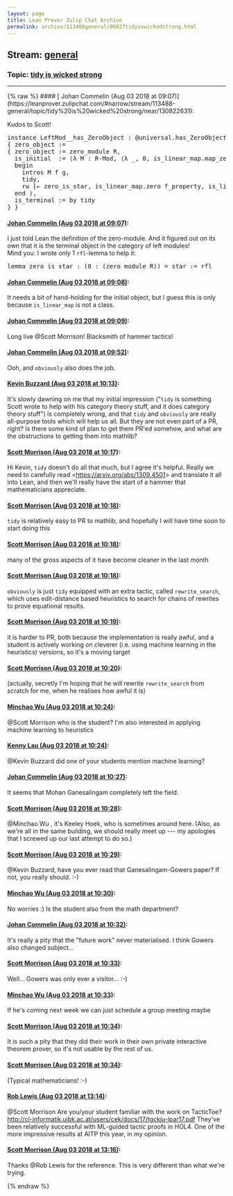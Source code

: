 ```yaml
---
layout: page
title: Lean Prover Zulip Chat Archive 
permalink: archive/113488general/06827tidyiswickedstrong.html
---
```


## Stream: [general](https://leanprover-community.github.io/archive/113488general/index.html)
### Topic: [tidy is wicked strong](https://leanprover-community.github.io/archive/113488general/06827tidyiswickedstrong.html)

---

<base href="https://leanprover.zulipchat.com">
{% raw %}
#### [ Johan Commelin (Aug 03 2018 at 09:07)](https://leanprover.zulipchat.com/#narrow/stream/113488-general/topic/tidy%20is%20wicked%20strong/near/130822631):
<p>Kudos to Scott!</p>
<div class="codehilite"><pre><span></span><span class="kn">instance</span> <span class="n">LeftMod__has_ZeroObject</span> <span class="o">:</span> <span class="bp">@</span><span class="n">universal</span><span class="bp">.</span><span class="n">has_ZeroObject</span> <span class="o">(</span><span class="n">R</span><span class="bp">-</span><span class="n">Mod</span><span class="o">)</span> <span class="n">LeftMod_</span><span class="bp">.</span><span class="n">foo</span> <span class="o">:=</span>
<span class="o">{</span> <span class="n">zero_object</span> <span class="o">:=</span>
<span class="o">{</span> <span class="n">zero_object</span> <span class="o">:=</span> <span class="n">zero_module</span> <span class="n">R</span><span class="o">,</span>
  <span class="n">is_initial</span>  <span class="o">:=</span> <span class="bp">⟨λ</span> <span class="n">M</span> <span class="o">:</span> <span class="n">R</span><span class="bp">-</span><span class="n">Mod</span><span class="o">,</span> <span class="bp">⟨λ</span> <span class="bp">_</span><span class="o">,</span> <span class="mi">0</span><span class="o">,</span> <span class="n">is_linear_map</span><span class="bp">.</span><span class="n">map_zero</span><span class="bp">⟩</span><span class="o">,</span>
  <span class="k">begin</span>
    <span class="n">intros</span> <span class="n">M</span> <span class="n">f</span> <span class="n">g</span><span class="o">,</span>
    <span class="n">tidy</span><span class="o">,</span>
    <span class="n">rw</span> <span class="o">[</span><span class="err">←</span> <span class="n">zero_is_star</span><span class="o">,</span> <span class="n">is_linear_map</span><span class="bp">.</span><span class="n">zero</span> <span class="n">f_property</span><span class="o">,</span> <span class="n">is_linear_map</span><span class="bp">.</span><span class="n">zero</span> <span class="n">g_property</span><span class="o">]</span>
  <span class="kn">end</span> <span class="bp">⟩</span><span class="o">,</span>
  <span class="n">is_terminal</span> <span class="o">:=</span> <span class="k">by</span> <span class="n">tidy</span>
<span class="o">}</span> <span class="o">}</span>
</pre></div>

#### [ Johan Commelin (Aug 03 2018 at 09:07)](https://leanprover.zulipchat.com/#narrow/stream/113488-general/topic/tidy%20is%20wicked%20strong/near/130822638):
<p>I just told Lean the definition of the zero-module. And it figured out on its own that it is the terminal object in the category of left modules!<br>
Mind you: I wrote only 1 <code>rfl</code>-lemma to help it:</p>
<div class="codehilite"><pre><span></span><span class="kn">lemma</span> <span class="n">zero_is_star</span> <span class="o">:</span> <span class="o">(</span><span class="mi">0</span> <span class="o">:</span> <span class="o">(</span><span class="n">zero_module</span> <span class="n">R</span><span class="o">))</span> <span class="bp">=</span> <span class="n">star</span> <span class="o">:=</span> <span class="n">rfl</span>
</pre></div>

#### [ Johan Commelin (Aug 03 2018 at 09:08)](https://leanprover.zulipchat.com/#narrow/stream/113488-general/topic/tidy%20is%20wicked%20strong/near/130822683):
<p>It needs a bit of hand-holding for the initial object, but I guess this is only because <code>is_linear_map</code> is not a class.</p>

#### [ Johan Commelin (Aug 03 2018 at 09:09)](https://leanprover.zulipchat.com/#narrow/stream/113488-general/topic/tidy%20is%20wicked%20strong/near/130822696):
<p>Long live <span class="user-mention" data-user-id="110087">@Scott Morrison</span>! Blacksmith of hammer tactics!</p>

#### [ Johan Commelin (Aug 03 2018 at 09:52)](https://leanprover.zulipchat.com/#narrow/stream/113488-general/topic/tidy%20is%20wicked%20strong/near/130824101):
<p>Ooh, and <code>obviously</code> also does the job.</p>

#### [ Kevin Buzzard (Aug 03 2018 at 10:13)](https://leanprover.zulipchat.com/#narrow/stream/113488-general/topic/tidy%20is%20wicked%20strong/near/130824817):
<p>It's slowly dawning on me that my initial impression ("<code>tidy</code> is something Scott wrote to help with his category theory stuff, and it does category theory stuff") is completely wrong, and that <code>tidy</code> and <code>obviously</code> are really all-purpose tools which will help us all. But they are not even part of a PR, right? Is there some kind of plan to get them PR'ed somehow, and what are the obstructions to getting them into mathlib?</p>

#### [ Scott Morrison (Aug 03 2018 at 10:17)](https://leanprover.zulipchat.com/#narrow/stream/113488-general/topic/tidy%20is%20wicked%20strong/near/130824972):
<p>Hi Kevin, <code>tidy</code> doesn't do all that much, but I agree it's helpful. Really we need to carefully read &lt;<a href="https://arxiv.org/abs/1309.4501" target="_blank" title="https://arxiv.org/abs/1309.4501">https://arxiv.org/abs/1309.4501</a>&gt; and translate it all into Lean, and then we'll really have the start of a hammer that mathematicians appreciate.</p>

#### [ Scott Morrison (Aug 03 2018 at 10:18)](https://leanprover.zulipchat.com/#narrow/stream/113488-general/topic/tidy%20is%20wicked%20strong/near/130825014):
<p><code>tidy</code> is relatively easy to PR to mathlib, and hopefully I will have time soon to start doing this</p>

#### [ Scott Morrison (Aug 03 2018 at 10:18)](https://leanprover.zulipchat.com/#narrow/stream/113488-general/topic/tidy%20is%20wicked%20strong/near/130825017):
<p>many of the gross aspects of it have become cleaner in the last month</p>

#### [ Scott Morrison (Aug 03 2018 at 10:18)](https://leanprover.zulipchat.com/#narrow/stream/113488-general/topic/tidy%20is%20wicked%20strong/near/130825043):
<p><code>obviously</code> is just <code>tidy</code> equipped with an extra tactic, called <code>rewrite_search</code>, which uses edit-distance based heuristics to search for chains of rewrites to prove equational results.</p>

#### [ Scott Morrison (Aug 03 2018 at 10:19)](https://leanprover.zulipchat.com/#narrow/stream/113488-general/topic/tidy%20is%20wicked%20strong/near/130825061):
<p>it is harder to PR, both because the implementation is really awful, and a student is actively working on cleverer (i.e. using machine learning in the heuristics) versions, so it's a moving target</p>

#### [ Scott Morrison (Aug 03 2018 at 10:20)](https://leanprover.zulipchat.com/#narrow/stream/113488-general/topic/tidy%20is%20wicked%20strong/near/130825112):
<p>(actually, secretly I'm hoping that he will rewrite <code>rewrite_search</code> from scratch for me, when he realises how awful it is)</p>

#### [ Minchao Wu (Aug 03 2018 at 10:24)](https://leanprover.zulipchat.com/#narrow/stream/113488-general/topic/tidy%20is%20wicked%20strong/near/130825305):
<p><span class="user-mention" data-user-id="110087">@Scott Morrison</span>  who is the student? I'm also interested in applying machine learning to heuristics</p>

#### [ Kenny Lau (Aug 03 2018 at 10:24)](https://leanprover.zulipchat.com/#narrow/stream/113488-general/topic/tidy%20is%20wicked%20strong/near/130825314):
<p><span class="user-mention" data-user-id="110038">@Kevin Buzzard</span> did one of your students mention machine learning?</p>

#### [ Johan Commelin (Aug 03 2018 at 10:27)](https://leanprover.zulipchat.com/#narrow/stream/113488-general/topic/tidy%20is%20wicked%20strong/near/130825391):
<p>It seems that Mohan Ganesalingam completely left the field.</p>

#### [ Scott Morrison (Aug 03 2018 at 10:28)](https://leanprover.zulipchat.com/#narrow/stream/113488-general/topic/tidy%20is%20wicked%20strong/near/130825447):
<p><span class="user-mention" data-user-id="110187">@Minchao Wu</span> , it's Keeley Hoek, who is sometimes around here. (Also, as we're all in the same building, we should really meet up --- my apologies that I screwed up our last attempt to do so.)</p>

#### [ Scott Morrison (Aug 03 2018 at 10:29)](https://leanprover.zulipchat.com/#narrow/stream/113488-general/topic/tidy%20is%20wicked%20strong/near/130825465):
<p><span class="user-mention" data-user-id="110038">@Kevin Buzzard</span>, have you ever read that Ganesalingam-Gowers paper? If not, you really should. :-)</p>

#### [ Minchao Wu (Aug 03 2018 at 10:30)](https://leanprover.zulipchat.com/#narrow/stream/113488-general/topic/tidy%20is%20wicked%20strong/near/130825523):
<p>No worries :) Is the student also from the math department?</p>

#### [ Johan Commelin (Aug 03 2018 at 10:32)](https://leanprover.zulipchat.com/#narrow/stream/113488-general/topic/tidy%20is%20wicked%20strong/near/130825616):
<p>It's really a pity that the "future work" never materialised. I think Gowers also changed subject...</p>

#### [ Scott Morrison (Aug 03 2018 at 10:33)](https://leanprover.zulipchat.com/#narrow/stream/113488-general/topic/tidy%20is%20wicked%20strong/near/130825624):
<p>Well... Gowers was only ever a visitor... :-)</p>

#### [ Minchao Wu (Aug 03 2018 at 10:33)](https://leanprover.zulipchat.com/#narrow/stream/113488-general/topic/tidy%20is%20wicked%20strong/near/130825634):
<p>If he's coming next week we can just schedule a group meeting maybe</p>

#### [ Scott Morrison (Aug 03 2018 at 10:34)](https://leanprover.zulipchat.com/#narrow/stream/113488-general/topic/tidy%20is%20wicked%20strong/near/130825682):
<p>It is such a pity that they did their work in their own private interactive theorem prover, so it's not usable by the rest of us.</p>

#### [ Scott Morrison (Aug 03 2018 at 10:34)](https://leanprover.zulipchat.com/#narrow/stream/113488-general/topic/tidy%20is%20wicked%20strong/near/130825683):
<p>(Typical mathematicians! :-)</p>

#### [ Rob Lewis (Aug 03 2018 at 13:14)](https://leanprover.zulipchat.com/#narrow/stream/113488-general/topic/tidy%20is%20wicked%20strong/near/130832892):
<p><span class="user-mention" data-user-id="110087">@Scott Morrison</span> Are you/your student familiar with the work on TacticToe? <a href="http://cl-informatik.uibk.ac.at/users/cek/docs/17/tgckju-lpar17.pdf" target="_blank" title="http://cl-informatik.uibk.ac.at/users/cek/docs/17/tgckju-lpar17.pdf">http://cl-informatik.uibk.ac.at/users/cek/docs/17/tgckju-lpar17.pdf</a> They've been relatively successful with ML-guided tactic proofs in HOL4. One of the more impressive results at AITP this year, in my opinion.</p>

#### [ Scott Morrison (Aug 03 2018 at 13:16)](https://leanprover.zulipchat.com/#narrow/stream/113488-general/topic/tidy%20is%20wicked%20strong/near/130832996):
<p>Thanks <span class="user-mention" data-user-id="110596">@Rob Lewis</span> for the reference. This is very different than what we're trying.</p>


{% endraw %}

